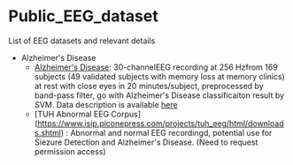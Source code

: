 # Public_EEG_dataset

List of EEG datasets and relevant details

* Alzheimer's Disease
	- [Alzheimer's Disease](https://www.ncbi.nlm.nih.gov/pmc/articles/PMC5860733/#!po=2.00000): 30-channelEEG recording at 256 Hzfrom 169 subjects (49 validated subjects with memory loss at memory clinics) at rest with close eyes in 20 minutes/subject, preprocessed by band-pass filter, go with Alzheimer's Disease classificaiton result by SVM. Data description is available [here](https://www.ncbi.nlm.nih.gov/pmc/articles/PMC5860733/table/pone.0193607.t001/?report=objectonly) 
	- [TUH Abnormal EEG Corpus] (https://www.isip.piconepress.com/projects/tuh_eeg/html/downloads.shtml) : Abnormal and normal EEG recordingd, potential use for Siezure Detection and Alzheimer's Disease. (Need to request permission access)
